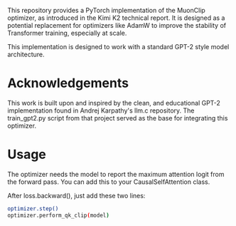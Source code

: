 This repository provides a PyTorch implementation of the MuonClip optimizer, as introduced in the Kimi K2 technical report. It is designed as a potential replacement for optimizers like AdamW to improve the stability of Transformer training, especially at scale.

This implementation is designed to work with a standard GPT-2 style model architecture.

# Acknowledgements
This work is built upon and inspired by the clean, and educational GPT-2 implementation found in Andrej Karpathy's llm.c repository. The train_gpt2.py script from that project served as the base for integrating this optimizer.


# Usage
The optimizer needs the model to report the maximum attention logit from the forward pass. You can add this to your CausalSelfAttention class.

After loss.backward(), just add these two lines:
```bash
optimizer.step()
optimizer.perform_qk_clip(model)
```
